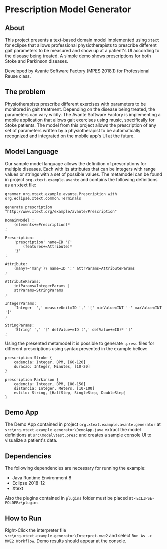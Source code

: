 # Prescription Model Generator

## About

This project presents a text-based domain model implemented using `xtext` for eclipse that allows professional physiotherapists to prescribe different gait parameters to be measured and show up at a patient's UI according to the disease being treated. A simple demo shows prescriptions for both Stoke and Parkinson diseases.

Developed by Avante Software Factory (MPES 2018.1) for Professional Reuse class.

## The problem

Physiotherapists prescribe different exercises with parameters to be monitored in gait treatment. Depending on the disease being treated, the parameters can vary wildly. The Avante Software Factory is implementing a mobile application that allows gait exercises using music, specifically for Stoke patients. The model from this project allows the prescription of any set of parameters written by a physiotherapist to be automatically recognized and integrated on the mobile app's UI at the future.

## Model Language

Our sample model language allows the definition of prescriptions for multiple diseases. Each with its attributes that can be integers with range values or strings with a set of possible values. The metamodel can be found in project `org.xtext.example.avante` and contains the following definitions as an xtext file:

```
grammar org.xtext.example.avante.Prescription with org.eclipse.xtext.common.Terminals

generate prescription "http://www.xtext.org/example/avante/Prescription"

DomainModel :
    (elements+=Prescription)*
;

Prescription:
    'prescription' name=ID '{'
        (features+=Attribute)*
    '}'
;
 
Attribute:
    (many?='many')? name=ID ':' attrParams=AttributeParams
;

AttributeParams:
	intParams=IntegerParams |
	strParams=StringParams
;

IntegerParams:
	'Integer' ',' measureUnit=ID ',' '[' minValue=INT '-' maxValue=INT ']'
;

StringParams:
	'String' ',' '[' defValue+=ID (',' defValue+=ID)* ']'
;
```

Using the presented metamodel it is possible to generate `.presc` files for different prescriptions using syntax presented in the example bellow:

```
prescription Stroke {
    cadencia: Integer, BPM, [60-120]
    duracao: Integer, Minutes, [10-20]
}

prescription Parkinson {
    cadencia: Integer, BPM, [80-150]
    distancia: Integer, Meters, [10-100]
    estilo: String, [HalfStep, SingleStep, DoubleStep]
}
````

## Demo App

The Demo App contained in project `org.xtext.example.avante.generator` at `src\org.xtext.example.generator\DemoApp.java` extract the model definitions at `src\model\test.presc` and creates a sample console UI to visualize a patient's data.

## Dependencies

The following dependencies are necessary for running the example:

- Java Runtime Environment 8
- Eclipse 2018-12
- Xtext

Also the plugins contained in `plugins` folder must be placed at `<ECLIPSE-FOLDER>\plugins`

## How to Run

RIght-Click the interpreter file `src\org.xtext.example.generator\Interpret.mwe2` and select `Run As -> MWE2 Workflow`. Demo results should appear at the console.